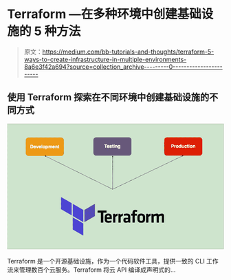 # Terraform —在多种环境中创建基础设施的 5 种方法

> 原文：<https://medium.com/bb-tutorials-and-thoughts/terraform-5-ways-to-create-infrastructure-in-multiple-environments-8a6e3f42a694?source=collection_archive---------0----------------------->

## 使用 Terraform 探索在不同环境中创建基础设施的不同方式

![](img/e8891fb2d4fb46cfac73b2733b889bc6.png)

Terraform 是一个开源基础设施，作为一个代码软件工具，提供一致的 CLI 工作流来管理数百个云服务。Terraform 将云 API 编译成声明式的…